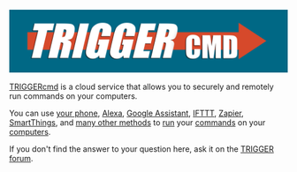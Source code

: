 [![TRIGGERcmd.com](./images/logo.jpg)](https://www.triggercmd.com)

[TRIGGERcmd](https://www.triggercmd.com) is a cloud service that allows you to securely and remotely run commands on your computers.

You can use [your phone](https://app.triggercmd.com), [Alexa](./Alexa.md), [Google Assistant](./GoogleAssistant.md), [IFTTT](./IFTTT.md), [Zapier](./Zapier.md),  [SmartThings](./SmartThings.md), and [many other methods](https://www.triggercmd.com/forum/topic/30/list-of-ways-to-trigger-your-commands) to [run](./TriggerCommands.md) your [commands](./Commands.md) on your [computers](./Computers.md).  

If you don't find the answer to your question here, ask it on the [TRIGGER forum](https://www.triggercmd.com/forum/category/5/instructions).